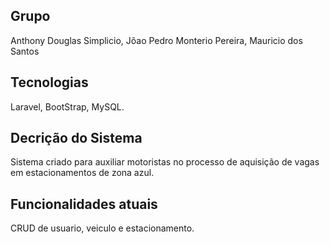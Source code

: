 ## Grupo

Anthony Douglas Simplicio, Jõao Pedro Monterio Pereira, Mauricio dos Santos

## Tecnologias
Laravel, BootStrap, MySQL.

## Decrição do Sistema
Sistema criado para auxiliar motoristas no processo de aquisição de vagas em estacionamentos de zona azul.

## Funcionalidades atuais
CRUD de usuario, veiculo e estacionamento.
